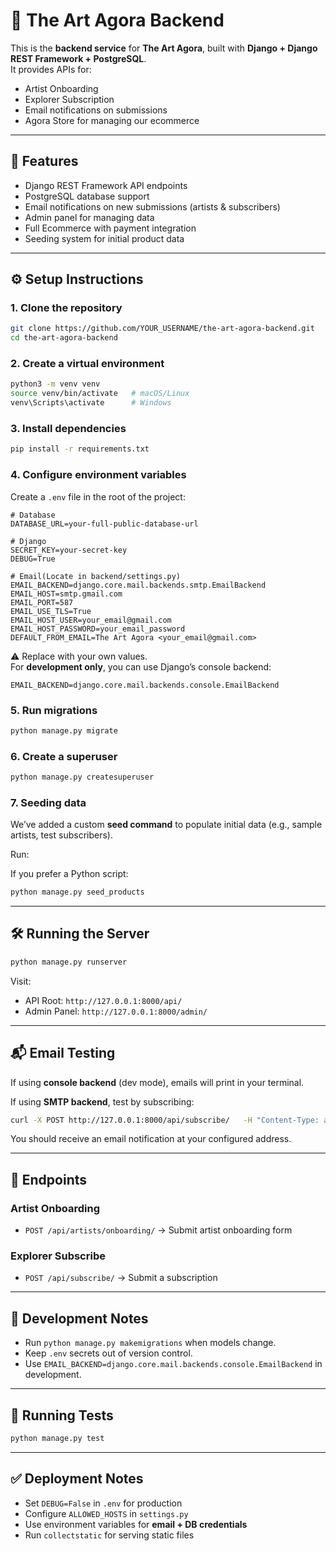 # 🎨 The Art Agora Backend

This is the **backend service** for **The Art Agora**, built with **Django + Django REST Framework + PostgreSQL**.  
It provides APIs for:

- Artist Onboarding  
- Explorer Subscription  
- Email notifications on submissions
- Agora Store for managing our ecommerce  

---

## 🚀 Features

- Django REST Framework API endpoints  
- PostgreSQL database support  
- Email notifications on new submissions (artists & subscribers)  
- Admin panel for managing data  
- Full Ecommerce with payment integration
- Seeding system for initial product data  

---

## ⚙️ Setup Instructions

### 1. Clone the repository

```bash
git clone https://github.com/YOUR_USERNAME/the-art-agora-backend.git
cd the-art-agora-backend
```

### 2. Create a virtual environment

```bash
python3 -m venv venv
source venv/bin/activate   # macOS/Linux
venv\Scripts\activate      # Windows
```

### 3. Install dependencies

```bash
pip install -r requirements.txt
```

### 4. Configure environment variables

Create a `.env` file in the root of the project:

```env
# Database
DATABASE_URL=your-full-public-database-url

# Django
SECRET_KEY=your-secret-key
DEBUG=True

# Email(Locate in backend/settings.py)
EMAIL_BACKEND=django.core.mail.backends.smtp.EmailBackend
EMAIL_HOST=smtp.gmail.com
EMAIL_PORT=587
EMAIL_USE_TLS=True
EMAIL_HOST_USER=your_email@gmail.com
EMAIL_HOST_PASSWORD=your_email_password
DEFAULT_FROM_EMAIL=The Art Agora <your_email@gmail.com>
```

⚠️ Replace with your own values.  
For **development only**, you can use Django’s console backend:

```env
EMAIL_BACKEND=django.core.mail.backends.console.EmailBackend
```


### 5. Run migrations

```bash
python manage.py migrate
```

### 6. Create a superuser

```bash
python manage.py createsuperuser
```

### 7. Seeding data

We’ve added a custom **seed command** to populate initial data (e.g., sample artists, test subscribers).

Run:

If you prefer a Python script:

```bash
python manage.py seed_products
```


---

## 🛠 Running the Server

```bash
python manage.py runserver
```

Visit:

- API Root: `http://127.0.0.1:8000/api/`  
- Admin Panel: `http://127.0.0.1:8000/admin/`  

---

## 📬 Email Testing

If using **console backend** (dev mode), emails will print in your terminal.  

If using **SMTP backend**, test by subscribing:

```bash
curl -X POST http://127.0.0.1:8000/api/subscribe/   -H "Content-Type: application/json"   -d '{"email": "testuser@example.com", "special_requests": "Send me updates!"}'
```

You should receive an email notification at your configured address.

---

## 📌 Endpoints

### Artist Onboarding
- `POST /api/artists/onboarding/` → Submit artist onboarding form

### Explorer Subscribe
- `POST /api/subscribe/` → Submit a subscription

---

## 📖 Development Notes

- Run `python manage.py makemigrations` when models change.  
- Keep `.env` secrets out of version control.  
- Use `EMAIL_BACKEND=django.core.mail.backends.console.EmailBackend` in development.  

---

## 🧪 Running Tests

```bash
python manage.py test
```

---

## ✅ Deployment Notes

- Set `DEBUG=False` in `.env` for production  
- Configure `ALLOWED_HOSTS` in `settings.py`  
- Use environment variables for **email + DB credentials**  
- Run `collectstatic` for serving static files  